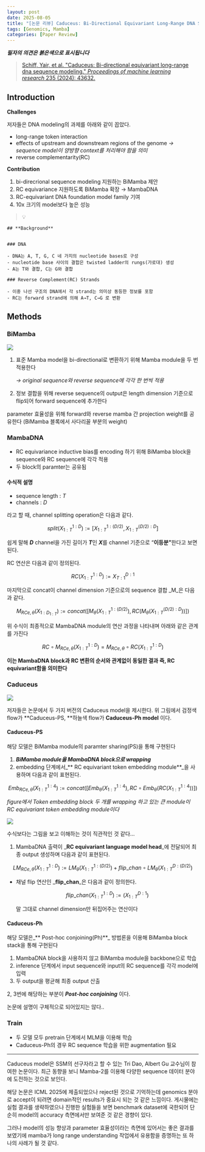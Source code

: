 ```yaml
---
layout: post
date: 2025-08-05
title: "[논문 리뷰] Caduceus: Bi-Directional Equivariant Long-Range DNA Sequence Modeling"
tags: [Genomics, Mamba]
categories: [Paper Review]
---
```


<span class="notion-red">_**필자의 의견은 붉은색으로 표시됩니다**_</span>


> [Schiff, Yair, et al. "Caduceus: Bi-directional equivariant long-range dna sequence modeling." ](https://pmc.ncbi.nlm.nih.gov/articles/PMC12189541/)[_Proceedings of machine learning research_](https://pmc.ncbi.nlm.nih.gov/articles/PMC12189541/)[ 235 (2024): 43632.](https://pmc.ncbi.nlm.nih.gov/articles/PMC12189541/)



## Introduction


**Challenges**


저자들은 DNA modeling의 과제를 아래와 같이 꼽았다.

- long-range token interaction
- effects of upstream and downstream regions of the genome 
_→ sequence model이 양방향 context를 처리해야 함을 의미_
- reverse complementarity(RC)

**Contribution**

1. bi-direcrional sequence modeling 지원하는 BiMamba 제안
1. RC equivariance 지원하도록 BiMamba 확장 → MambaDNA
1. RC-equivariant DNA foundation model family 기여
1. 10x 크기의 model보다 높은 성능

> 💡 


	## **Background**


	### DNA

	- DNA는 A, T, G, C 네 가지의 nucleotide bases로 구성
	- nucleotide base 사이의 결합은 twisted ladder의 rungs(가로대) 생성
	- A는 T와 결합, C는 G와 결합

	### Reverse Complement(RC) Strands

	- 이중 나선 구조의 DNA에서 각 strand는 의미상 동등한 정보를 포함
	- RC는 forward strand에 의해 A→T, C→G 로 변환


## Methods



### BiMamba


![](https://prod-files-secure.s3.us-west-2.amazonaws.com/542b861c-36a8-4051-84e5-8804b6728dba/2c247d59-7815-4980-99f0-8f0d21f445a7/image.png?X-Amz-Algorithm=AWS4-HMAC-SHA256&X-Amz-Content-Sha256=UNSIGNED-PAYLOAD&X-Amz-Credential=ASIAZI2LB466TAEY77VR%2F20250824%2Fus-west-2%2Fs3%2Faws4_request&X-Amz-Date=20250824T190046Z&X-Amz-Expires=3600&X-Amz-Security-Token=IQoJb3JpZ2luX2VjEPP%2F%2F%2F%2F%2F%2F%2F%2F%2F%2FwEaCXVzLXdlc3QtMiJIMEYCIQDMBd6wTIsMvow6%2Fd%2FT8rnWRrEsYKmit4X0EhzqjoV1YgIhANCCpmp1TQa30q00DoWNyteJk2Mj865cL%2Fosowt7F2GPKv8DCEwQABoMNjM3NDIzMTgzODA1IgzrOnGARgDsY1KAJRsq3ANP3clfXSNYh8VxbFgRZyyC2RpeY9DVAApWlTmiDEO41IzZuSGRlICs5i%2BSCT8KRqbFyPJ1ifRGUWBaKCooa1jrrxWWKV76emeCRIm9OJj00DjIy7ROlfz3xAiQ397JAKBHe6DH8hf8V%2BUeqAerkMPgKow9Ii%2FAo%2BLaAWWNeXdWOEphfZgH6h%2BhJxjY9c%2FDH19HGMGYRepnpZh%2BO3RPAPu3iTRJAdi1cD2G%2Fh%2BvOfDyIifYq9PskQkqRSHalzQk6FOLN77g5pRSbfAeyLbYKIaVTVi%2Ff6LaayEYYJazEMrCmWA%2BGi%2B4koTjvS7ujO3Tkb0rPqlbGXJ%2Fl5Px0m7g1a8Y8HknqoT7tyM%2F%2Bo6UwUq5FV24XOesvrcigPw20aQnu5KwF8EkSu0aJj2fSa6CX0irmWHZxw0v9z6mm0XlSGnwdoP9VroZ%2BlLiPoooghWl8jO64T3kBCuu69eu7oqkcksZTjupotDDWA7K4BNZgo%2FgjhTJqTohAw%2FPIboDX6eYMlsktpY0UMRYEjmCaAL4T2ZSRYP308qfAy%2FgiWWga2Ga2spaotUgymGOmR4zPpw2mIOB264U7Si0%2BBFingR%2FnDyZuu3ZJimj3j2two9GjzQ3C5zVTE4nwUYi%2F5tgjTCCta3FBjqkAWqGXjcuzZZg2QBmJQvu0BQKvQjomxkJgLB1hpWNinyxy6dRis885cmZzvFmfluXr2sdWlKpz3aR8iF4xjnePXIBlXHJS8uOBrUBCe9o8PD9SE9YR1y9HLGOyr20f04PB1PlnE4%2FniVBetxTggnQLY%2BwrWb1u307z%2Bkp8wxDZGPeKdNq54CRv0B%2BCMIieS5%2Bp4st%2Bfc%2BHONUzJ0q8FMco%2BAvufYN&X-Amz-Signature=e7c4da7abe13ec8ca7f6fc4e190b5af002d07f6433696d135730885c6d01a1c6&X-Amz-SignedHeaders=host&x-amz-checksum-mode=ENABLED&x-id=GetObject)

1. 표준 Mamba model을 bi-directional로 변환하기 위해 Mamba module을 두 번 적용한다

	_→ original sequence와 reverse sequence에 각각 한 번씩 적용_

1. 정보 결합을 위해 reverse sequence의 output은 length dimension 기준으로 flip되어 forward sequence에 추가한다

parameter 효율성을 위해 forward와 reverse mamba 간 projection weight를 공유한다 (BiMamba 블록에서 사다리꼴 부분의 weight)



### MambaDNA

- RC equivariance inductive bias를 encoding 하기 위해 BiMamba block을 sequence와 RC sequence에 각각 적용
- 두 block의 paramter는 공유됨


#### 수식적 설명

- sequence length : _T_
- channels : _D_

라고 할 때,  channel splitting operation은 다음과 같다.


$$
split(X^{1:D}_{1:T}):=[X^{1:(D/2)}_{1:T},X^{(D/2):D}_{1:T}]
$$


<span class="notion-red">쉽게 말해 </span><span class="notion-red">_**D**_</span><span class="notion-red"> channel을 가진 길이가 </span><span class="notion-red">_**T**_</span><span class="notion-red">인 </span><span class="notion-red">_**X**_</span><span class="notion-red">를 channel 기준으로 “</span><span class="notion-red">**이등분”**</span><span class="notion-red">한다고 보면 된다.</span>


RC 연산은 다음과 같이 정의된다.


$$
RC(X^{1:D}_{1:T}):=X^{D:1}_{T:1}
$$


마지막으로 concat이 channel dimension 기준으로의 sequence 결합 _M_은 다음과 같다.


$$
M_{RCe,\theta}(X_{1:D_{1:T}}):=concat([M_{\theta}(X^{1:(D/2)}_{1:T}),RC(M_{\theta}(X^{(D/2):D}_{1:T}))])
$$


위 수식이 최종적으로 MambaDNA module의 연산 과정을 나타내며 아래와 같은 관계를 가진다


$$
RC\circ M_{RCe,\theta}(X^{1:D}_{1:T}) = M_{RCe,\theta} \circ RC(X^{1:D}_{1:T})
$$


**이는 MambaDNA block과 RC 변환의 순서와 관계없이 동일한 결과 즉, RC equivariant함을 의미한다**



### Caduceus


![](https://prod-files-secure.s3.us-west-2.amazonaws.com/542b861c-36a8-4051-84e5-8804b6728dba/f94a60d7-8145-473b-aef9-7c68d3ec604a/image.png?X-Amz-Algorithm=AWS4-HMAC-SHA256&X-Amz-Content-Sha256=UNSIGNED-PAYLOAD&X-Amz-Credential=ASIAZI2LB466TAEY77VR%2F20250824%2Fus-west-2%2Fs3%2Faws4_request&X-Amz-Date=20250824T190046Z&X-Amz-Expires=3600&X-Amz-Security-Token=IQoJb3JpZ2luX2VjEPP%2F%2F%2F%2F%2F%2F%2F%2F%2F%2FwEaCXVzLXdlc3QtMiJIMEYCIQDMBd6wTIsMvow6%2Fd%2FT8rnWRrEsYKmit4X0EhzqjoV1YgIhANCCpmp1TQa30q00DoWNyteJk2Mj865cL%2Fosowt7F2GPKv8DCEwQABoMNjM3NDIzMTgzODA1IgzrOnGARgDsY1KAJRsq3ANP3clfXSNYh8VxbFgRZyyC2RpeY9DVAApWlTmiDEO41IzZuSGRlICs5i%2BSCT8KRqbFyPJ1ifRGUWBaKCooa1jrrxWWKV76emeCRIm9OJj00DjIy7ROlfz3xAiQ397JAKBHe6DH8hf8V%2BUeqAerkMPgKow9Ii%2FAo%2BLaAWWNeXdWOEphfZgH6h%2BhJxjY9c%2FDH19HGMGYRepnpZh%2BO3RPAPu3iTRJAdi1cD2G%2Fh%2BvOfDyIifYq9PskQkqRSHalzQk6FOLN77g5pRSbfAeyLbYKIaVTVi%2Ff6LaayEYYJazEMrCmWA%2BGi%2B4koTjvS7ujO3Tkb0rPqlbGXJ%2Fl5Px0m7g1a8Y8HknqoT7tyM%2F%2Bo6UwUq5FV24XOesvrcigPw20aQnu5KwF8EkSu0aJj2fSa6CX0irmWHZxw0v9z6mm0XlSGnwdoP9VroZ%2BlLiPoooghWl8jO64T3kBCuu69eu7oqkcksZTjupotDDWA7K4BNZgo%2FgjhTJqTohAw%2FPIboDX6eYMlsktpY0UMRYEjmCaAL4T2ZSRYP308qfAy%2FgiWWga2Ga2spaotUgymGOmR4zPpw2mIOB264U7Si0%2BBFingR%2FnDyZuu3ZJimj3j2two9GjzQ3C5zVTE4nwUYi%2F5tgjTCCta3FBjqkAWqGXjcuzZZg2QBmJQvu0BQKvQjomxkJgLB1hpWNinyxy6dRis885cmZzvFmfluXr2sdWlKpz3aR8iF4xjnePXIBlXHJS8uOBrUBCe9o8PD9SE9YR1y9HLGOyr20f04PB1PlnE4%2FniVBetxTggnQLY%2BwrWb1u307z%2Bkp8wxDZGPeKdNq54CRv0B%2BCMIieS5%2Bp4st%2Bfc%2BHONUzJ0q8FMco%2BAvufYN&X-Amz-Signature=d0c14d05f36a7edfd65f72a70ffcd2886a91a431637e73accef7d2ebe921b8df&X-Amz-SignedHeaders=host&x-amz-checksum-mode=ENABLED&x-id=GetObject)


저자들은 논문에서 두 가지 버전의 Caduceus model을 제시한다. 위 그림에서 검정색 flow가 **Caduceus-PS, **하늘색 flow가 **Caduceus-Ph model** 이다.



#### Caduceus-PS


해당 모델은 BiMamba module의 paramter sharing(PS)을 통해 구현된다

1. _**BiMamba module을 MambaDNA block으로 wrapping**_
1. embedding 단계에서_** RC equivariant token embedding module**_을 사용하며 다음과 같이 표현된다.

$$
Emb_{RCe,\theta}(X^{1:4}_{1:T}):=concat([Emb_{\theta}(X^{1:4}_{1:T}),RC \circ Emb_{\theta}(RC(X^{1:4}_{1:T}))])
$$


_figure에서 Token embedding block 두 개를 wrapping 하고 있는 큰 module이 RC equivariant token embedding module이다_


![](https://prod-files-secure.s3.us-west-2.amazonaws.com/542b861c-36a8-4051-84e5-8804b6728dba/b175e4da-71eb-4e91-8c23-a06dabe673c9/image.png?X-Amz-Algorithm=AWS4-HMAC-SHA256&X-Amz-Content-Sha256=UNSIGNED-PAYLOAD&X-Amz-Credential=ASIAZI2LB466TAEY77VR%2F20250824%2Fus-west-2%2Fs3%2Faws4_request&X-Amz-Date=20250824T190046Z&X-Amz-Expires=3600&X-Amz-Security-Token=IQoJb3JpZ2luX2VjEPP%2F%2F%2F%2F%2F%2F%2F%2F%2F%2FwEaCXVzLXdlc3QtMiJIMEYCIQDMBd6wTIsMvow6%2Fd%2FT8rnWRrEsYKmit4X0EhzqjoV1YgIhANCCpmp1TQa30q00DoWNyteJk2Mj865cL%2Fosowt7F2GPKv8DCEwQABoMNjM3NDIzMTgzODA1IgzrOnGARgDsY1KAJRsq3ANP3clfXSNYh8VxbFgRZyyC2RpeY9DVAApWlTmiDEO41IzZuSGRlICs5i%2BSCT8KRqbFyPJ1ifRGUWBaKCooa1jrrxWWKV76emeCRIm9OJj00DjIy7ROlfz3xAiQ397JAKBHe6DH8hf8V%2BUeqAerkMPgKow9Ii%2FAo%2BLaAWWNeXdWOEphfZgH6h%2BhJxjY9c%2FDH19HGMGYRepnpZh%2BO3RPAPu3iTRJAdi1cD2G%2Fh%2BvOfDyIifYq9PskQkqRSHalzQk6FOLN77g5pRSbfAeyLbYKIaVTVi%2Ff6LaayEYYJazEMrCmWA%2BGi%2B4koTjvS7ujO3Tkb0rPqlbGXJ%2Fl5Px0m7g1a8Y8HknqoT7tyM%2F%2Bo6UwUq5FV24XOesvrcigPw20aQnu5KwF8EkSu0aJj2fSa6CX0irmWHZxw0v9z6mm0XlSGnwdoP9VroZ%2BlLiPoooghWl8jO64T3kBCuu69eu7oqkcksZTjupotDDWA7K4BNZgo%2FgjhTJqTohAw%2FPIboDX6eYMlsktpY0UMRYEjmCaAL4T2ZSRYP308qfAy%2FgiWWga2Ga2spaotUgymGOmR4zPpw2mIOB264U7Si0%2BBFingR%2FnDyZuu3ZJimj3j2two9GjzQ3C5zVTE4nwUYi%2F5tgjTCCta3FBjqkAWqGXjcuzZZg2QBmJQvu0BQKvQjomxkJgLB1hpWNinyxy6dRis885cmZzvFmfluXr2sdWlKpz3aR8iF4xjnePXIBlXHJS8uOBrUBCe9o8PD9SE9YR1y9HLGOyr20f04PB1PlnE4%2FniVBetxTggnQLY%2BwrWb1u307z%2Bkp8wxDZGPeKdNq54CRv0B%2BCMIieS5%2Bp4st%2Bfc%2BHONUzJ0q8FMco%2BAvufYN&X-Amz-Signature=fcc7363fef3322a213c8bb0fd706ea9fa9747c0e5f0712d21cc6c85963c87697&X-Amz-SignedHeaders=host&x-amz-checksum-mode=ENABLED&x-id=GetObject)


<span class="notion-red">수식보다는 그림을 보고 이해하는 것이 직관적인 것 같다…</span>

1. MambaDNA 출력이 _**RC equivariant language model head**_에 전달되어 최종 output 생성하며 다음과 같이 표현된다.

$$
LM_{RCe,\theta}(X^{1:D}_{1:T}):= LM_{\theta}(X^{1:(D/2)}_{1:T})+flip\_chan\circ LM_{\theta}(X^{D:(D/2)}_{1:T})
$$

- 채널 flip 연산인 _**flip\_chan**_은 다음과 같이 정의한다.

	$$
	flip\_chan(X^{1:D}_{1:T}):=(X^{D:1}_{1:T})
	$$


	말 그대로 channel dimension만 뒤집어주는 연산이다



#### Caduceus-Ph


해당 모델은_** Post-hoc conjoining(Ph)**_ 방법론을 이용해 BiMamba block stack을 통해 구현된다

1. MambaDNA block을 사용하지 않고 BiMamba module을 backbone으로 학습
1. inference 단계에서 input sequence와 input의 RC sequence를 각각 model에 입력
1. 두 output을 평균해 최종 output 산출

2, 3번에 해당하는 부분이 _**Post-hoc conjoining**_ 이다.


<span class="notion-red">논문에 설명이 구체적으로 되어있지는 않다..</span>



### Train

- 두 모델 모두 pretrain 단계에서 MLM을 이용해 학습
- Caduceus-Ph의 경우 RC sequence 학습을 위한 augmentation 필요

---


<span class="notion-red">Caduceus model은 SSM의 선구자라고 할 수 있는 Tri Dao, Albert Gu 교수님이 참여한 논문이다. 최근 동향을 보니 Mamba-2를 이용해 다양한 sequence 데이터 분야에 도전하는 것으로 보인다.</span>


<span class="notion-red">해당 논문은 ICML 2025에 제출되었으나 reject된 것으로 기억하는데 genomics 분야로 accept이 되려면 domain적인 results가 중요시 되는 것 같은 느낌이다. 게시물에는 실험 결과를 생략하였으나 진행한 실험들을 보면 benchmark dataset에 국한되어 단순히 model의 accuracy 측면에서만 보여준 것 같은 경향이 있다.</span>


<span class="notion-red">그러나 model의 성능 향상과 parameter 효율성이라는 측면에 있어서는 좋은 결과를 보였기에 mamba가 long range understanding 작업에서 유용함을 증명하는 또 하나의 사례가 될 것 같다.</span>

